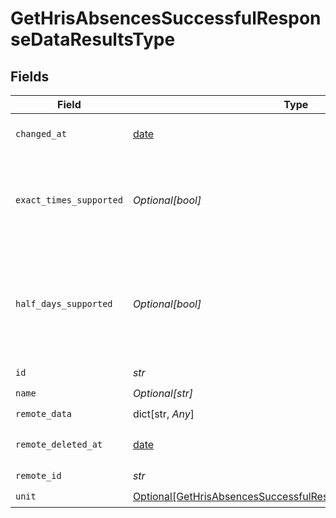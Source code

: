 # GetHrisAbsencesSuccessfulResponseDataResultsType


## Fields

| Field                                                                                                                                         | Type                                                                                                                                          | Required                                                                                                                                      | Description                                                                                                                                   |
| --------------------------------------------------------------------------------------------------------------------------------------------- | --------------------------------------------------------------------------------------------------------------------------------------------- | --------------------------------------------------------------------------------------------------------------------------------------------- | --------------------------------------------------------------------------------------------------------------------------------------------- |
| `changed_at`                                                                                                                                  | [date](https://docs.python.org/3/library/datetime.html#date-objects)                                                                          | :heavy_check_mark:                                                                                                                            | YYYY-MM-DDTHH:mm:ss.sssZ<br/><br/>[](https://developer.mozilla.org/en-US/docs/Web/JavaScript/Reference/Global_Objects/Date/toISOString)       |
| `exact_times_supported`                                                                                                                       | *Optional[bool]*                                                                                                                              | :heavy_check_mark:                                                                                                                            | `true` if the system supports exact times (absences with a `start_time` and an `end_time`) for this absence, `false` if not.                  |
| `half_days_supported`                                                                                                                         | *Optional[bool]*                                                                                                                              | :heavy_check_mark:                                                                                                                            | Whether the integration supports half-day absences (represented through `start_half_day` and `end_half_day`) for this absence type.           |
| `id`                                                                                                                                          | *str*                                                                                                                                         | :heavy_check_mark:                                                                                                                            | N/A                                                                                                                                           |
| `name`                                                                                                                                        | *Optional[str]*                                                                                                                               | :heavy_check_mark:                                                                                                                            | N/A                                                                                                                                           |
| `remote_data`                                                                                                                                 | dict[str, *Any*]                                                                                                                              | :heavy_check_mark:                                                                                                                            | N/A                                                                                                                                           |
| `remote_deleted_at`                                                                                                                           | [date](https://docs.python.org/3/library/datetime.html#date-objects)                                                                          | :heavy_check_mark:                                                                                                                            | YYYY-MM-DDTHH:mm:ss.sssZ<br/><br/>[](https://developer.mozilla.org/en-US/docs/Web/JavaScript/Reference/Global_Objects/Date/toISOString)       |
| `remote_id`                                                                                                                                   | *str*                                                                                                                                         | :heavy_check_mark:                                                                                                                            | N/A                                                                                                                                           |
| `unit`                                                                                                                                        | [Optional[GetHrisAbsencesSuccessfulResponseDataResultsTypeUnit]](../../models/shared/gethrisabsencessuccessfulresponsedataresultstypeunit.md) | :heavy_check_mark:                                                                                                                            | N/A                                                                                                                                           |